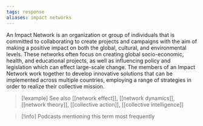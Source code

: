 ```yaml
---
tags: response
aliases: impact networks
---
```


An Impact Network is an organization or group of individuals that is committed to collaborating to create projects and campaigns with the aim of making a positive impact on both the global, cultural, and environmental levels. These networks often focus on creating global socio-economic, health, and educational projects, as well as influencing policy and legislation which can effect large-scale change. The members of an Impact Network work together to develop innovative solutions that can be implemented across multiple countries, employing a range of strategies in order to realize their collective mission.

> [!example] See also
> [[network effect]], [[network dynamics]], [[network theory]], [[collective action]], [[collective intelligence]]

> [!info] Podcasts mentioning this term most frequently